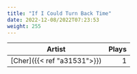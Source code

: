 ```yaml
---
title: "If I Could Turn Back Time"
date: 2022-12-08/2022T07:23:53
weight: 255
---
```




 Artist | Plays 
----- | -----:
[Cher]({{< ref "a31531">}}) | 1
